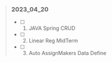 > ### 2023_04_20
> - [ ] 1. JAVA Spring CRUD
> - [ ] 2. Linear Reg MidTerm
> - [ ] 3. Auto AssignMakers Data Define
